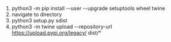 1. python3 -m pip install --user --upgrade setuptools wheel twine
2. navigate to directory
3. python3 setup.py sdist
4. python3 -m twine upload --repository-url https://upload.pypi.org/legacy/ dist/*